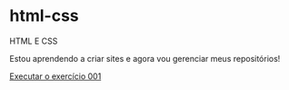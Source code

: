 # html-css
 HTML E CSS

 Estou aprendendo a criar sites e agora vou gerenciar meus repositórios!

 <a href="https://](https://github.com/Vinaom/html-css/ex001/index.html"> Executar o exercício 001</a>
